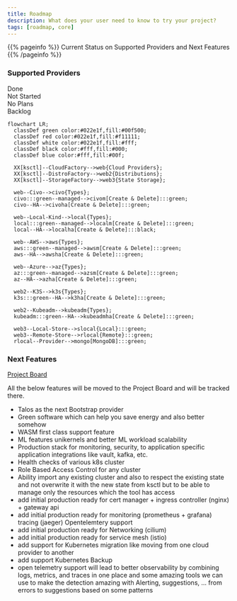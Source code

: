 ```yaml
---
title: Roadmap
description: What does your user need to know to try your project?
tags: [roadmap, core]
---
```


{{% pageinfo %}}
Current Status on Supported Providers and Next Features
{{% /pageinfo %}}

### Supported Providers

<div class="-text-green">Done</div>
<div class="-text-red">Not Started</div>
<div class="-text-black">No Plans</div>
<div class="-text-blue">Backlog</div>

```mermaid
flowchart LR;
  classDef green color:#022e1f,fill:#00f500;
  classDef red color:#022e1f,fill:#f11111;
  classDef white color:#022e1f,fill:#fff;
  classDef black color:#fff,fill:#000;
  classDef blue color:#fff,fill:#00f;

  XX[ksctl]--CloudFactory-->web{Cloud Providers};
  XX[ksctl]--DistroFactory-->web2{Distributions};
  XX[ksctl]--StorageFactory-->web3{State Storage};

  web--Civo-->civo{Types};
  civo:::green--managed-->civom[Create & Delete]:::green;
  civo--HA-->civoha[Create & Delete]:::green;

  web--Local-Kind-->local{Types};
  local:::green--managed-->localm[Create & Delete]:::green;
  local--HA-->localha[Create & Delete]:::black;

  web--AWS-->aws{Types};
  aws:::green--managed-->awsm[Create & Delete]:::green;
  aws--HA-->awsha[Create & Delete]:::green;

  web--Azure-->az{Types};
  az:::green--managed-->azsm[Create & Delete]:::green;
  az--HA-->azha[Create & Delete]:::green;

  web2--K3S-->k3s{Types};
  k3s:::green--HA-->k3ha[Create & Delete]:::green;

  web2--Kubeadm-->kubeadm{Types};
  kubeadm:::green--HA-->kubeadmha[Create & Delete]:::green;

  web3--Local-Store-->slocal{Local}:::green;
  web3--Remote-Store-->rlocal{Remote}:::green;
  rlocal--Provider-->mongo[MongoDB]:::green;

```

### Next Features

[Project Board](https://github.com/orgs/ksctl/projects/3)

All the below features will be moved to the Project Board and will be tracked there.

- Talos as the next Bootstrap provider
- Green software which can help you save energy and also better somehow
- WASM first class support feature
- ML features unikernels and better ML workload scalability
- Production stack for monitoring, security, to application specific application integrations like vault, kafka, etc.
- Health checks of various k8s cluster
- Role Based Access Control for any cluster
- Ability import any existing cluster and also to respect the existing state and not overwrite it with the new state from ksctl but to be able to manage only the resources which the tool has access
- add initial production ready for cert manager + ingress controller (nginx) + gateway api
- add initial production ready for monitoring (prometheus + grafana) tracing (jaeger) Opentelemtery support
- add initial production ready for Networking (cilium)
- add initial production ready for service mesh (istio)
- add support for Kubernetes migration like moving from one cloud provider to another
- add support Kubernetes Backup
- open telemetry support will lead to better observability by combining logs, metrics, and traces in one place and some amazing tools we can use to make the detection amazing with Alerting, suggestions, ... from errors to suggestions based on some patterns

